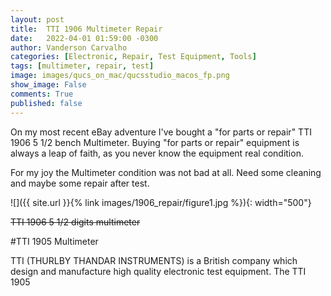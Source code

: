 ```yaml
---
layout: post
title:  TTI 1906 Multimeter Repair
date:   2022-04-01 01:59:00 -0300
author: Vanderson Carvalho
categories: [Electronic, Repair, Test Equipment, Tools]
tags: [multimeter, repair, test]
image: images/qucs_on_mac/qucsstudio_macos_fp.png
show_image: False
comments: True
published: false
---
```

On my most recent eBay adventure I've bought a "for parts or repair" TTI 1906 5 1/2 bench Multimeter. Buying "for parts or repair" equipment is always a leap of faith, as you never know the equipment real condition.

For my joy the Multimeter condition was not bad at all. Need some cleaning and maybe some repair after test.

![]({{ site.url }}{% link images/1906_repair/figure1.jpg %}){: width="500"}

~~TTI 1906 5 1/2 digits multimeter~~

#TTI 1905 Multimeter
 
TTI (THURLBY THANDAR INSTRUMENTS) is a British company which design and manufacture high quality electronic test equipment. The TTI 1905